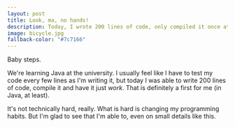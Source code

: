 ```yaml
---
layout: post
title: Look, ma, no hands!
description: Today, I wrote 200 lines of code, only compiled it once at the end... and it worked, somehow. Baby steps.
image: bicycle.jpg
fallback-color: "#7c7166"
---
```


Baby steps.

We're learning Java at the university. I usually feel like I have to test my code every few lines as I'm writing it, but today I was able to write 200 lines of code, compile it and have it just *work*. That is definitely a first for me (in Java, at least).

It's not technically hard, really. What is hard is changing my programming habits. But I'm glad to see that I'm able to, even on small details like this.